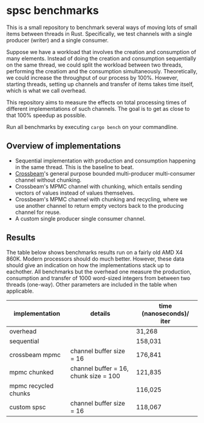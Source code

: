 # spsc benchmarks

This is a small repository to benchmark several ways of moving lots of small items between
threads in Rust. Specifically, we test channels with a single producer (writer) and a single consumer.

Suppose we have a workload that involves the creation and consumption of many elements. Instead
of doing the creation and consumption sequentially on the same thread, we could split the workload
between two threads, performing the creatiom and the consumption simultaneously. Theoretically,
we could increase the throughput of our process by 100%. However, starting threads, setting up
channels and transfer of items takes time itself, which is what we call overhead.

This repository aims to measure the effects on total processing times of different implementations
of such channels. The goal is to get as close to that 100% speedup as possible.

Run all benchmarks by executing `cargo bench` on your commandline.

## Overview of implementations

- Sequential implementation with production and consumption happening in the same thread. This
  is the baseline to beat.
- [Crossbeam]'s general purpose bounded multi-producer multi-consumer channel without chunking.
- Crossbeam's MPMC channel with chunking, which entails sending vectors of values instead of
  values themselves.
- Crossbeam's MPMC channel with chunking and recycling, where we use another channel to return
  empty vectors back to the producing channel for reuse.
- A custom single producer single consumer channel.

## Results

The table below shows benchmarks results run on a fairly old AMD X4 860K. Modern processors should do
much better. However, these data should give an indication on how the implementations stack up to
eachother. All benchmarks but the overhead one measure the production, consumption and transfer of
1000 word-sized integers from between two threads (one-way). Other parameters are included in the
table when applicable.

| implementation           | details                                  | time (nanoseconds)/ iter |
| ------------------------ | ---------------------------------------- | ------------------------ |
| overhead                 |                                          | 31,268                   |
| sequential               |                                          | 158,031                  |
| crossbeam mpmc           | channel buffer size = 16                 | 176,841                  |
| mpmc chunked             | channel buffer = 16, chunk size = 100    | 121,835                  |
| mpmc recycled chunks     |                                          | 116,025                  |
| custom spsc              | channel buffer size = 16                 | 118,067                  |

[crossbeam]: https://github.com/crossbeam-rs/crossbeam